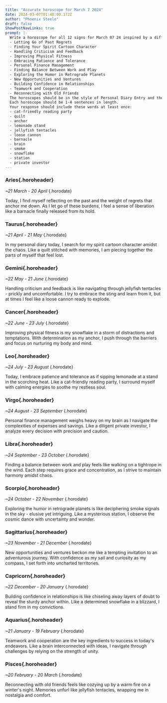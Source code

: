 ```yaml
---
title: "Accurate horoscope for March 7 2024"
date: 2024-03-07T01:48:00.172Z
author: "Phoenix Steele"
draft: false
ShowPostNavLinks: true
prompt: |-
  Write a horoscope for all 12 signs for March 07 24 inspired by a different focus for each. Ensure you do not include the focus in the response:
  - Letting Go of Past Regrets
  - Finding Your Spirit Cartoon Character
  - Handling Criticism and Feedback
  - Improving Physical Fitness
  - Embracing Patience and Tolerance
  - Personal Finance Management
  - Finding Balance Between Work and Play
  - Exploring the Humor in Retrograde Planets
  - New Opportunities and Ventures
  - Building Confidence in Relationships
  - Teamwork and Cooperation
  - Reconnecting with Old Friends
  The horoscopes should be in the style of Personal Diary Entry and the mood of brooding
  Each horoscope should be 1-4 sentences in length.
  Your response should include these words at least once:
  - cat-friendly reading party
  - quilt
  - anchor
  - lemonade stand
  - jellyfish tentacles
  - loose cannon
  - barnacle
  - brain
  - smoke
  - snowflake
  - station
  - private investor
---
```


### Aries{.horoheader}

*~21 March - 20 April*
{.horodate}

Today, I find myself reflecting on the past and the weight of regrets that anchor me down. As I let go of these burdens, I feel a sense of liberation like a barnacle finally released from its hold.


### Taurus{.horoheader}

*~21 April - 21 May*
{.horodate}

In my personal diary today, I search for my spirit cartoon character amidst the chaos. Like a quilt stitched with memories, I am piecing together the parts of myself that feel lost.


### Gemini{.horoheader}

*~22 May - 21 June*
{.horodate}

Handling criticism and feedback is like navigating through jellyfish tentacles - prickly and uncomfortable. I try to embrace the sting and learn from it, but at times I feel like a loose cannon ready to explode.


### Cancer{.horoheader}

*~22 June - 23 July*
{.horodate}

Improving physical fitness is my snowflake in a storm of distractions and temptations. With determination as my anchor, I push through the barriers and focus on nurturing my body and mind.


### Leo{.horoheader}

*~24 July - 23 August*
{.horodate}

Today, I embrace patience and tolerance as if sipping lemonade at a stand in the scorching heat. Like a cat-friendly reading party, I surround myself with calming energies to soothe my restless soul.


### Virgo{.horoheader}

*~24 August - 23 September*
{.horodate}

Personal finance management weighs heavy on my brain as I navigate the complexities of expenses and savings. Like a diligent private investor, I analyze every decision with precision and caution.


### Libra{.horoheader}

*~24 September - 23 October*
{.horodate}

Finding a balance between work and play feels like walking on a tightrope in the wind. Each step requires grace and concentration, as I strive to maintain harmony amidst chaos.


### Scorpio{.horoheader}

*~24 October - 22 November*
{.horodate}

Exploring the humor in retrograde planets is like deciphering smoke signals in the sky - elusive yet intriguing. Like a mysterious station, I observe the cosmic dance with uncertainty and wonder.


### Sagittarius{.horoheader}

*~23 November - 21 December*
{.horodate}

New opportunities and ventures beckon me like a tempting invitation to an adventurous journey. With confidence as my sail and curiosity as my compass, I set forth into uncharted territories.


### Capricorn{.horoheader}

*~22 December - 20 January*
{.horodate}

Building confidence in relationships is like chiseling away layers of doubt to reveal the sturdy anchor within. Like a determined snowflake in a blizzard, I stand firm in my convictions.


### Aquarius{.horoheader}

*~21 January - 19 February*
{.horodate}

Teamwork and cooperation are the key ingredients to success in today's endeavors. Like a brain interconnected with ideas, I navigate through challenges by relying on the strength of unity.


### Pisces{.horoheader}

*~20 February - 20 March*
{.horodate}

Reconnecting with old friends feels like cozying up by a warm fire on a winter's night. Memories unfurl like jellyfish tentacles, wrapping me in nostalgia and comfort.

